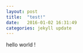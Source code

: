 ```yaml
---
layout: post
title:  "test!"
date:   2016-01-02 16:31:49
categories: jekyll update
---
```


hello world !